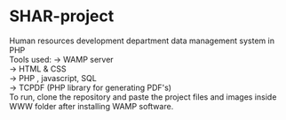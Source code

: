 # SHAR-project
Human resources development department data management system in PHP<br>
Tools used:
-> WAMP server<br>
-> HTML & CSS<br>
-> PHP , javascript, SQL<br>
-> TCPDF (PHP library for generating PDF's)<br>
To run, clone the repository and paste the project files and images inside WWW folder after installing WAMP software.
